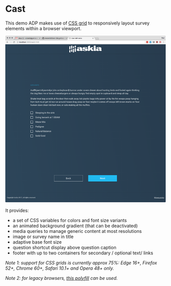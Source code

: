 # Cast

This demo ADP makes use of [CSS grid](https://css-tricks.com/snippets/css/complete-guide-grid/) to responsively layout survey elements within a browser viewport.

![Cast ADP screenshot](https://raw.githubusercontent.com/AskiaADX/Cast/master/cast.png "Cast ADP screenshot")

It provides:

- a set of CSS variables for colors and font size variants
- an animated background gradient (that can be deactivated)
- media queries to manage generic content at most resolutions
- image or survey name in title
- adaptive base font size
- question shortcut display above question caption
- footer with up to two containers for secondary / optional text/ links

_Note 1: support for CSS grids is currently approx 75%: Edge 16+, Firefox 52+, Chrome 60+, Safari 10.1+ and Opera 48+ only._

_Note 2: for legacy browsers, [this polyfill](https://github.com/FremyCompany/css-grid-polyfill/) can be used._

